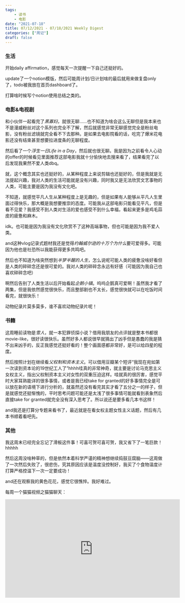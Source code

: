 ```yaml
---
tags:
    - 读书
    - 电影
date: "2021-07-18"
title: 07/12/2021 - 07/18/2021 Weekly Digest
categories: ["周记"]
draft: false
---
```

### 生活

开始daily affirmation，感觉每天一次提醒一下自己还挺好的。

update了一个notion模版，然后可能周计划/日计划啥的最后就用来做复盘only了，todo被我放在首页dashboard了。

打算啥时候写个notion使用总结之类的。

### 电影&电视剧

和小伙伴一起看完了*黑寡妇*，就很无聊……也不知道为啥会这么无聊但是我本来也不是漫威粉丝对这个系列也完全不了解，然后就感觉非常无聊感觉完全是粉丝电影，没有粉丝滤镜就完全看不下去那种。是如果去电影院看的话，吃完了爆米花电影还没有结束甚至想要拉进度条的无聊程度。

然后看了一个*浮生一日Life in a Day*，然后就也很无聊。我是因为之前看令人心动的offer的时候看见里面推荐这部电影我就十分愉快地去搜来看了，结果看完了以后发现我果然不爱人类dbq。

就，这个概念其实也还挺好的，从某种程度上来说剪辑也还挺好的，但是我就是无法提起兴趣，我对人类的生活可能就是没有兴趣，同时我又是无法欣赏文艺事物的人类，可能主要是因为我没有文化吧。

不知道，就感觉平凡人生从某种程度上是无趣的，但是如果有人能够从平凡人生里面过得快乐，那大概是我想要推崇的态度。可能我从这部电影只能看见平凡，但是看不见爱？我感受不到人类对生活的爱也感受不到什么幸福，看起来更多是鸡毛蒜皮的疲惫和麻木。

idk。也可能是因为我没有文化欣赏不了这种高端事物，但也可能是因为我不爱人类。

and这种vlog记录式题材我还是觉得*约翰威尔逊的十万个为什么*要可爱得多。可能因为他也是社恐所以我能获得更多共鸣吧。

然后也不知道为啥突然想到*半梦半醒的人生*，怎么说呢可能人类的疲惫没啥好看但是人类的碎碎念还是很可爱的。我对人类的碎碎念永远有好感（可能因为我自己也喜欢碎碎念吧）

啊然后告别了人类生活以后开始看起*企鹅小镇*。呜呜企鹅真可爱啊！虽然我才看了两集，但是我依然感觉很快乐，而且整部剧也不太长，感觉很快就可以在吃饭时间看完，就很快乐！

动物纪录片莫多莫多，谁不喜欢动物纪录片呢！

### 书籍

这周睡前读物是*雪人*，就一本犯罪侦探小说？借用我朋友的点评就是整本书都很movie-like，很好读很快乐。虽然好多人都说很早就猜出了凶手但是愚蠢的我是猜不出来凶手的，反正我感觉还挺好看的！整个画面感都非常好，是可以给四星的程度。

然后按照计划在继续看*父权制和资本主义*。可以借用豆瓣某个短评“我现在宛如第一次读到资本论的19世纪工人了”hhhh哇真的非常神奇，就主要是讨论马克思主义女权主义，指出父权制资本主义对女性的双重压迫这样。哇就真的很厉害，感觉平时大家耳熟能详的很多事情，或者是我已经take for granted的好多事情完全是可以放在新的语境下进行分析的，就虽然还没有看完其实才看了五分之一的样子，但是就感觉还挺惭愧的，平时思考问题可能还是太浅了很多事情可能就看到表象然后直接take for granted就完全没有深入思考了。所以说还是要多看几本书这样！

and我还是打算分专题来看书了，最近就是在看女权主题女性主义话题，然后有几本书顺着看吧先。

### 其他

我这周末已经完全忘记了滑板这件事！可喜可贺可喜可贺，我又省下了一笔巨款！hhhhh

然后这周没啥种草的，但是依然本着科学严谨的精神想继续捣鼓豆腐脑——这周做了一次然后失败了，很悲伤，究其原因应该是温度没控制好，我买了个食物温度计打算严格控温下一次一定要成功！

and还在观察我的黄色花花，感觉它很憔悴。我好难过。

每周一个猫猫视频之猫猫聊天：

<iframe width="560" height="315" src="https://www.youtube.com/embed/z3U0udLH974" title="YouTube video player" frameborder="0" allow="accelerometer; autoplay; clipboard-write; encrypted-media; gyroscope; picture-in-picture" allowfullscreen></iframe>